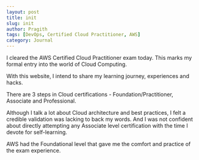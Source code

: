 ```yaml
---
layout: post
title: init
slug: init
author: Pragith
tags: [DevOps, Certified Cloud Practitioner, AWS]
category: Journal
---
```


I cleared the AWS Certified Cloud Practitioner exam today. This marks my  formal entry into the world of Cloud Computing.

With this website, I intend to share my learning journey, experiences and hacks.

There are 3 steps in Cloud certifications - Foundation/Practitioner, Associate and Professional.

Although I talk a lot about Cloud architecture and best practices, I felt a credible validation was lacking to back my words. And I was not confident about directly attempting any Associate level certification with the time I devote for self-learning.

AWS had the Foundational level that gave me the comfort and practice of the exam experience.
